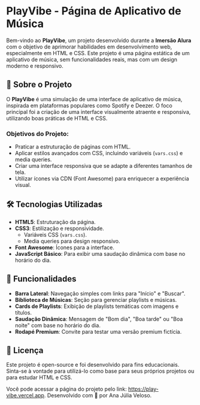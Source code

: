 # PlayVibe - Página de Aplicativo de Música

Bem-vindo ao **PlayVibe**, um projeto desenvolvido durante a **Imersão Alura** com o objetivo de aprimorar habilidades em desenvolvimento web, especialmente em HTML e CSS. Este projeto é uma página estática de um aplicativo de música, sem funcionalidades reais, mas com um design moderno e responsivo.

## 📌 Sobre o Projeto

O **PlayVibe** é uma simulação de uma interface de aplicativo de música, inspirada em plataformas populares como Spotify e Deezer. O foco principal foi a criação de uma interface visualmente atraente e responsiva, utilizando boas práticas de HTML e CSS.

### Objetivos do Projeto:
- Praticar a estruturação de páginas com HTML.
- Aplicar estilos avançados com CSS, incluindo variáveis (`vars.css`) e media queries.
- Criar uma interface responsiva que se adapte a diferentes tamanhos de tela.
- Utilizar ícones via CDN (Font Awesome) para enriquecer a experiência visual.

## 🛠 Tecnologias Utilizadas

- **HTML5**: Estruturação da página.
- **CSS3**: Estilização e responsividade.
  - Variáveis CSS (`vars.css`).
  - Media queries para design responsivo.
- **Font Awesome**: Ícones para a interface.
- **JavaScript Básico**: Para exibir uma saudação dinâmica com base no horário do dia.

## 🎨 Funcionalidades

- **Barra Lateral**: Navegação simples com links para "Início" e "Buscar".
- **Biblioteca de Músicas**: Seção para gerenciar playlists e músicas.
- **Cards de Playlists**: Exibição de playlists temáticas com imagens e títulos.
- **Saudação Dinâmica**: Mensagem de "Bom dia", "Boa tarde" ou "Boa noite" com base no horário do dia.
- **Rodapé Premium**: Convite para testar uma versão premium fictícia.

## 📝 Licença
Este projeto é open-source e foi desenvolvido para fins educacionais. Sinta-se à vontade para utilizá-lo como base para seus próprios projetos ou para estudar HTML e CSS.

Você pode acessar a página do projeto pelo link: https://play-vibe.vercel.app.
Desenvolvido com 💜 por Ana Júlia Veloso.
